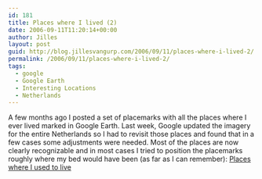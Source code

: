 ```yaml
---
id: 181
title: Places where I lived (2)
date: 2006-09-11T11:20:14+00:00
author: Jilles
layout: post
guid: http://blog.jillesvangurp.com/2006/09/11/places-where-i-lived-2/
permalink: /2006/09/11/places-where-i-lived-2/
tags:
  - google
  - Google Earth
  - Interesting Locations
  - Netherlands
---
```

A few months ago I posted a set of placemarks with all the places where I ever lived marked in Google Earth. Last week, Google updated the imagery for the entire Netherlands so I had to revisit those places and found that in a few cases some adjustments were needed. Most of the places are now clearly recognizable and in most cases I tried to position the placemarks roughly where my bed would have been (as far as I can remember): [Places where I used to live](https://www.jillesvangurp.com/wp-content/uploads/2006/09/places-where-i-lived.kmz)
